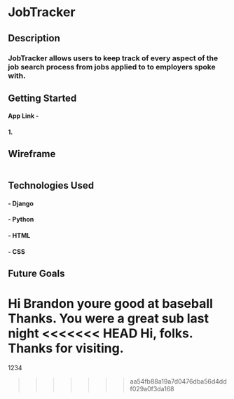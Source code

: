 
# JobTracker
## Description
### JobTracker allows users to keep track of every aspect of the job search process from jobs applied to to employers spoke with.

## Getting Started
#### App Link - 
#### 1. 

## Wireframe
![]()

## Technologies Used
#### - Django
#### - Python
#### - HTML
#### - CSS

## Future Goals

Hi Brandon youre good at baseball
Thanks.  You were a great sub last night
<<<<<<< HEAD
Hi, folks.  Thanks for visiting.
=======
1234
>>>>>>> aa54fb88a19a7d0476dba56d4ddf029a0f3da168
